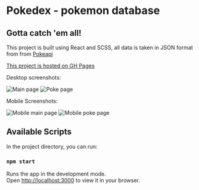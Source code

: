 # Pokedex - pokemon database
## Gotta catch 'em all!

This project is built using React and SCSS, all data is taken in JSON format from from [Pokeapi](https://pokeapi.co/)

[This project is hosted on GH Pages](https://leonidrawhide.github.io/pokedex/#/)

Desktop screenshots:

![Main page](https://i.postimg.cc/mrzmj6CC/poke1.png "Main page")
![Poke page](https://i.postimg.cc/5thnRqSG/poke2.png "Poke page")

Mobile Screenshots:

![Mobile main page](https://i.postimg.cc/Dy6pwG7J/poke-mobile1.png "Main page mobile")
![Mobile poke page](https://i.postimg.cc/MpGPMGGs/poke-mobile2.png "Poke page mobile")

## Available Scripts

In the project directory, you can run:

### `npm start`

Runs the app in the development mode.\
Open [http://localhost:3000](http://localhost:3000) to view it in your browser.
